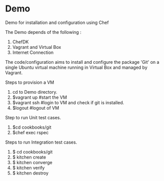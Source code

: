 # Demo
Demo for installation and configuration using Chef

The Demo depends of the following :
 1. ChefDK
 2. Vagrant and Virtual Box
 3. Internet Connection 

The code/configuration aims to install and configure the package 'Git' on a 
single Ubuntu virtual machine running in Virtual Box and managed by Vagrant. 

Steps to provision a VM
1. cd to Demo directory.
2. $vagrant up    #start the VM
3. $vagrant ssh   #login to VM and check if git is installed. 
4. $logout        #logout of VM

Step to run Unit test cases.
1. $cd cookbooks/git
2. $chef exec rspec

Steps to run Integration test cases.
1. $ cd cookbooks/git
2. $ kitchen create 
3. $ kitchen converge
4. $ kitchen verify
5. $ kitchen destroy
